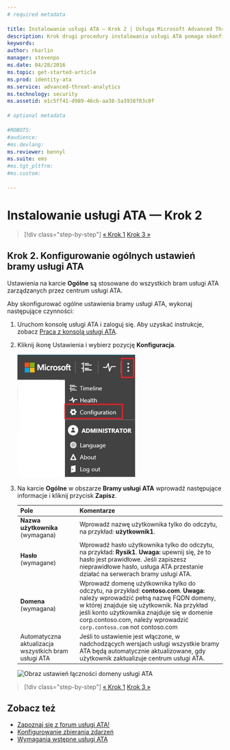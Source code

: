 ```yaml
---
# required metadata

title: Instalowanie usługi ATA — Krok 2 | Usługa Microsoft Advanced Threat Analytics
description: Krok drugi procedury instalowania usługi ATA pomaga skonfigurować ustawienia łączności domeny na serwerze centrum usługi ATA
keywords:
author: rkarlin
manager: stevenpo
ms.date: 04/28/2016
ms.topic: get-started-article
ms.prod: identity-ata
ms.service: advanced-threat-analytics
ms.technology: security
ms.assetid: e1c5ff41-d989-46cb-aa38-5a3938f03c0f

# optional metadata

#ROBOTS:
#audience:
#ms.devlang:
ms.reviewer: bennyl
ms.suite: ems
#ms.tgt_pltfrm:
#ms.custom:

---
```


# Instalowanie usługi ATA — Krok 2

>[!div class="step-by-step"] [« Krok 1](install-ata-step1.md)
[Krok 3 »](install-ata-step3.md)

## Krok 2. Konfigurowanie ogólnych ustawień bramy usługi ATA
Ustawienia na karcie **Ogólne** są stosowane do wszystkich bram usługi ATA zarządzanych przez centrum usługi ATA.

Aby skonfigurować ogólne ustawienia bramy usługi ATA, wykonaj następujące czynności:

1.  Uruchom konsolę usługi ATA i zaloguj się. Aby uzyskać instrukcje, zobacz [Praca z konsolą usługi ATA](working-with-ata-console.md).

2.  Kliknij ikonę Ustawienia i wybierz pozycję **Konfiguracja**.

    ![Ustawienia konfiguracji bramy usługi ATA](media/ATA-config-icon.JPG)

3.  Na karcie **Ogólne** w obszarze **Bramy usługi ATA** wprowadź następujące informacje i kliknij przycisk **Zapisz**.

    |Pole|Komentarze|
    |---------|------------|
    |**Nazwa użytkownika** (wymagana)|Wprowadź nazwę użytkownika tylko do odczytu, na przykład: **użytkownik1**.|
    |**Hasło** (wymagane)|Wprowadź hasło użytkownika tylko do odczytu, na przykład: **Rysik1**. **Uwaga:** upewnij się, że to hasło jest prawidłowe. Jeśli zapiszesz nieprawidłowe hasło, usługa ATA przestanie działać na serwerach bramy usługi ATA.|
    |**Domena** (wymagana)|Wprowadź domenę użytkownika tylko do odczytu, na przykład: **contoso.com**. **Uwaga:** należy wprowadzić pełną nazwę FQDN domeny, w której znajduje się użytkownik. Na przykład jeśli konto użytkownika znajduje się w domenie corp.contoso.com, należy wprowadzić `corp.contoso.com` not contoso.com|
    |Automatyczna aktualizacja wszystkich bram usługi ATA |Jeśli to ustawienie jest włączone, w nadchodzących wersjach usługi wszystkie bramy ATA będą automatycznie aktualizowane, gdy użytkownik zaktualizuje centrum usługi ATA.|

    ![Obraz ustawień łączności domeny usługi ATA](media/ata-domain-connectivity-user.jpg)



>[!div class="step-by-step"] [« Krok 1](install-ata-step1.md)
[Krok 3 »](install-ata-step3.md)


## Zobacz też

- [Zapoznaj się z forum usługi ATA!](https://social.technet.microsoft.com/Forums/security/en-US/home?forum=mata)
- [Konfigurowanie zbierania zdarzeń](configure-event-collection.md)
- [Wymagania wstępne usługi ATA](/advanced-threat-analytics/plan-design/ata-prerequisites)


<!--HONumber=May16_HO3-->


